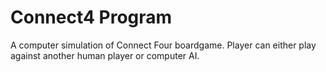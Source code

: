 Connect4 Program
==========
A computer simulation of Connect Four boardgame. Player can either play against another human player or computer AI.
